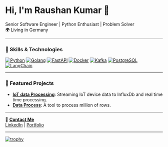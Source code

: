 # Hi, I'm Raushan Kumar 👋

Senior Software Engineer | Python Enthusiast | Problem Solver  
🌍 Living in Germany 

---

### 🚀 Skills & Technologies

[![Python](https://img.shields.io/badge/-Python-3776AB?style=flat-square&logo=python&logoColor=white)](https://www.python.org/)
[![Golang](https://img.shields.io/badge/-Golang-00ADD8?style=flat-square&logo=go&logoColor=white)](https://go.dev/)
[![FastAPI](https://img.shields.io/badge/-FastAPI-009688?style=flat-square&logo=fastapi&logoColor=white)](https://fastapi.tiangolo.com/)
[![Docker](https://img.shields.io/badge/-Docker-2496ED?style=flat-square&logo=docker&logoColor=white)](https://www.docker.com/)
[![Kafka](https://img.shields.io/badge/-Kafka-231F20?style=flat-square&logo=apache-kafka&logoColor=white)](https://kafka.apache.org/)
[![PostgreSQL](https://img.shields.io/badge/-PostgreSQL-336791?style=flat-square&logo=postgresql&logoColor=white)](https://www.postgresql.org/)
[![LangChain](https://img.shields.io/badge/-LangChain-000000?style=flat-square&logo=python&logoColor=white)](https://langchain.com/)

---

### 🌟 Featured Projects
- **[IoT data Processing](https://github.com/raushan-in/iot-data-streaming)**: Streaming IoT device data to InfluxDb and real time time processing.
- **[Data Process](https://github.com/raushan-in/data_process)**: A tool to process million of rows.

---

📧 **[Contact Me](mailto:raushan.k.de@gmail.com)**  
[LinkedIn](https://www.linkedin.com/in/raushan-in/) | [Portfolio](https://raushan.tech)

---
[![trophy](https://github-profile-trophy.vercel.app/?username=ryo-ma)](https://github.com/ryo-ma/github-profile-trophy)
